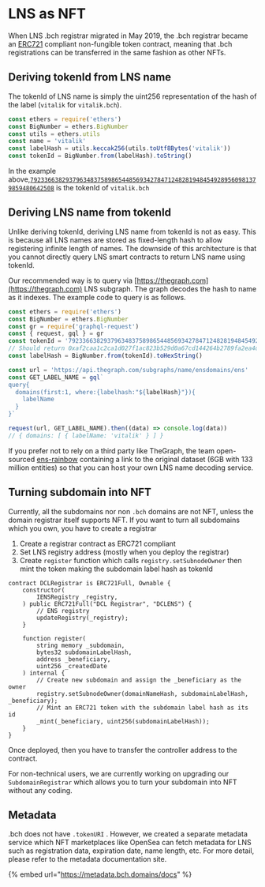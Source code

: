 # LNS as NFT

When LNS .bch registrar migrated in May 2019, the .bch registrar became an [ERC721](https://github.com/ensdomains/ens/blob/master/docs/ethregistrar.rst#id3) compliant non-fungible token contract, meaning that .bch registrations can be transferred in the same fashion as other NFTs.

## Deriving tokenId from LNS name

The tokenId of LNS name is simply the uint256 representation of the hash of the label (`vitalik` for `vitalik.bch`).

```javascript
const ethers = require('ethers')
const BigNumber = ethers.BigNumber
const utils = ethers.utils
const name = 'vitalik'
const labelHash = utils.keccak256(utils.toUtf8Bytes('vitalik'))
const tokenId = BigNumber.from(labelHash).toString()
```

In the example above,[`79233663829379634837589865448569342784712482819484549289560981379859480642508`](https://opensea.io/assets/0x57f1887a8bf19b14fc0df6fd9b2acc9af147ea85/79233663829379634837589865448569342784712482819484549289560981379859480642508) is the tokenId of `vitalik.bch`

## Deriving LNS name from tokenId

Unlike deriving tokenId, deriving LNS name from tokenId is not as easy. This is because all LNS names are stored as fixed-length hash to allow registering infinite length of names. The downside of this architecture is that you cannot directly query LNS smart contracts to return LNS name using tokenId.

Our recommended way is to query via [https://thegraph.com](https://thegraph.com) LNS subgraph. The graph decodes the hash to name as it indexes. The example code to query is as follows.

```javascript
const ethers = require('ethers')
const BigNumber = ethers.BigNumber
const gr = require('graphql-request')
const { request, gql } = gr
const tokenId = '79233663829379634837589865448569342784712482819484549289560981379859480642508'
// Should return 0xaf2caa1c2ca1d027f1ac823b529d0a67cd144264b2789fa2ea4d63a67c7103cc
const labelHash = BigNumber.from(tokenId).toHexString()

const url = 'https://api.thegraph.com/subgraphs/name/ensdomains/ens'
const GET_LABEL_NAME = gql`
query{
  domains(first:1, where:{labelhash:"${labelHash}"}){
    labelName
  }
}`

request(url, GET_LABEL_NAME).then((data) => console.log(data))
// { domains: [ { labelName: 'vitalik' } ] }
```

If you prefer not to rely on a third party like TheGraph, the team open-sourced [ens-rainbow](https://github.com/graphprotocol/ens-rainbow) containing a link to the original dataset (6GB with 133 million entities) so that you can host your own LNS name decoding service.

## Turning subdomain into NFT

Currently, all the subdomains nor non `.bch` domains are not NFT, unless the domain registrar itself supports NFT. If you want to turn all subdomains which you own, you have to create a registrar

1. Create a registrar contract as ERC721 compliant
2. Set LNS registry address (mostly when you deploy the registrar)
3. Create `register` function which calls `registry.setSubnodeOwner` then mint the token making the subdomain label hash as tokenId

```
contract DCLRegistrar is ERC721Full, Ownable {
    constructor(
        IENSRegistry _registry,
    ) public ERC721Full("DCL Registrar", "DCLENS") {
        // ENS registry
        updateRegistry(_registry);
    }

    function register(
        string memory _subdomain,
        bytes32 subdomainLabelHash,
        address _beneficiary,
        uint256 _createdDate
    ) internal {
        // Create new subdomain and assign the _beneficiary as the owner
        registry.setSubnodeOwner(domainNameHash, subdomainLabelHash, _beneficiary);
        // Mint an ERC721 token with the subdomain label hash as its id
        _mint(_beneficiary, uint256(subdomainLabelHash));
    }
}
```

Once deployed, then you have to transfer the controller address to the contract.

For non-technical users, we are currently working on upgrading our `SubdomainRegistrar` which allows you to turn your subdomain into NFT without any coding.

## Metadata

.bch does not have `.tokenURI` . However, we created a separate metadata service which NFT marketplaces like OpenSea can fetch metadata for LNS such as registration data, expiration date, name length, etc. For more detail, please refer to the metadata documentation site.

{% embed url="https://metadata.bch.domains/docs" %}
